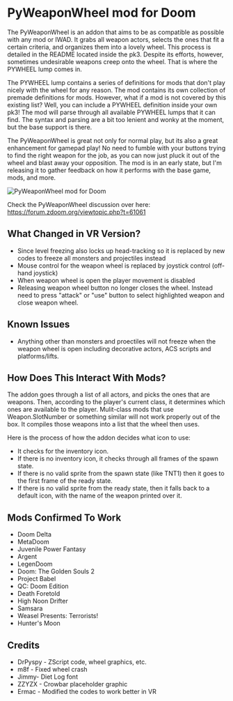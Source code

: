# PyWeaponWheel mod for Doom

The PyWeaponWheel is an addon that aims to be as compatible as possible with any mod or IWAD. It grabs all weapon actors, selects the ones that fit a certain criteria, and organizes them into a lovely wheel. This process is detailed in the README located inside the pk3. Despite its efforts, however, sometimes undesirable weapons creep onto the wheel. That is where the PYWHEEL lump comes in.

The PYWHEEL lump contains a series of definitions for mods that don't play nicely with the wheel for any reason. The mod contains its own collection of premade definitions for mods. However, what if a mod is not covered by this existing list? Well, you can include a PYWHEEL definition inside your own pk3! The mod will parse through all available PYWHEEL lumps that it can find. The syntax and parsing are a bit too lenient and wonky at the moment, but the base support is there.

The PyWeaponWheel is great not only for normal play, but its also a great enhancement for gamepad play! No need to fumble with your buttons trying to find the right weapon for the job, as you can now just pluck it out of the wheel and blast away your opposition. The mod is in an early state, but I'm releasing it to gather feedback on how it performs with the base game, mods, and more.

![PyWeaponWheel mod for Doom](https://i.imgur.com/dK4vHlB.png)

Check the PyWeaponWheel discussion over here: https://forum.zdoom.org/viewtopic.php?t=61061

## What Changed in VR Version?
* Since level freezing also locks up head-tracking so it is replaced by new codes to freeze all monsters and projectiles instead
* Mouse control for the weapon wheel is replaced by joystick control (off-hand joystick)
* When weapon wheel is open the player movement is disabled
* Releasing weapon wheel button no longer closes the wheel. Instead need to press "attack" or "use" button to select highlighted weapon and close weapon wheel.

## Known Issues
* Anything other than monsters and proectiles will not freeze when the weapon wheel is open including decorative actors, ACS scripts and platforms/lifts.
	
## How Does This Interact With Mods?

The addon goes through a list of all actors, and picks the ones that are weapons. Then, according to the player's current class, it determines which ones are available to the player. Mulit-class mods that use Weapon.SlotNumber or something similar will not work properly out of the box. It compiles those weapons into a list that the wheel then uses.

Here is the process of how the addon decides what icon to use:
* It checks for the inventory icon.
* If there is no inventory icon, it checks through all frames of the spawn state.
* If there is no valid sprite from the spawn state (like TNT1) then it goes to the first frame of the ready state.
* If there is no valid sprite from the ready state, then it falls back to a default icon, with the name of the weapon printed over it.
	
## Mods Confirmed To Work
* Doom Delta
* MetaDoom
* Juvenile Power Fantasy
* Argent
* LegenDoom
* Doom: The Golden Souls 2
* Project Babel
* QC: Doom Edition
* Death Foretold
* High Noon Drifter
* Samsara
* Weasel Presents: Terrorists!
* Hunter's Moon

## Credits
* DrPyspy - ZScript code, wheel graphics, etc.
* m8f - Fixed wheel crash
* Jimmy- Diet Log font
* ZZYZX - Crowbar placeholder graphic
* Ermac - Modified the codes to work better in VR